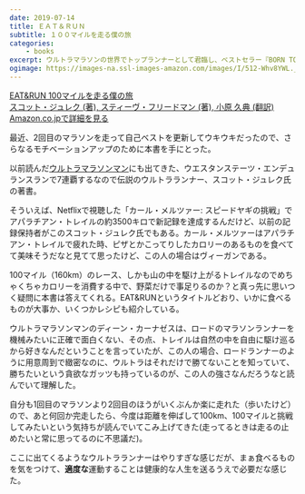 ```yaml
---
date: 2019-07-14
title: ＥＡＴ＆ＲＵＮ
subtitle: １００マイルを走る僕の旅
categories: 
    - books
excerpt: ウルトラマラソンの世界でトップランナーとして君臨し、ベストセラー『BORN TO RUN』で世界中のランナーを魅了したスコット・ジュレクが明かす、食べること、走ること、そして生きること―。
ogimage: https://images-na.ssl-images-amazon.com/images/I/512-Whv8YWL._SX343_BO1,204,203,200_.jpg
---
```


<div class="__media"><a href="https://www.amazon.co.jp/dp/4140815868/?tag=warikiru-22" target="_blank" rel="noopener">
<img src="https://images-na.ssl-images-amazon.com/images/I/512-Whv8YWL._SX343_BO1,204,203,200_.jpg" alt="" class="__media__image">
<div class="__media__body">
    <div>EAT&RUN 100マイルを走る僕の旅</div>
    <div class="__media__text">スコット・ジュレク (著), スティーヴ・フリードマン (著), 小原 久典 (翻訳)</div>
    <div>Amazon.co.jpで詳細を見る</div>
</div>
</a></div>

最近、2回目のマラソンを走って自己ベストを更新してウキウキだったので、さらなるモチベーションアップのために本書を手にとった。

以前読んだ[ウルトラマラソンマン](/mol/log/978-4799311295-ultramarathon/)にも出てきた、ウエスタンステーツ・エンデュランスランで7連覇するなので伝説のウルトラランナー、スコット・ジュレク氏の著書。

そういえば、Netflixで視聴した「カール・メルツァー: スピードヤギの挑戦」でアパラチアン・トレイルの約3500キロで新記録を達成するんだけど、以前の記録保持者がこのスコット・ジュレク氏でもある。カール・メルツァーはアパラチアン・トレイルで疲れた時、ピザとかこってりしたカロリーのあるものを食べてて美味そうだなと見てて思ったけど、この人の場合はヴィーガンである。

100マイル（160km）のレース、しかも山の中を駆け上がるトレイルなのでめちゃくちゃカロリーを消費する中で、野菜だけで事足りるのか？と真っ先に思いつく疑問に本書は答えてくれる。EAT&RUNというタイトルどおり、いかに食べるものが大事か、いくつかレシピも紹介している。

ウルトラマラソンマンのディーン・カーナゼスは、ロードのマラソンランナーを機械みたいに正確で面白くない、その点、トレイルは自然の中を自由に駆け巡るから好きなんだということを言っていたが、この人の場合、ロードランナーのように用意周到で緻密なのに、ウルトラはそれだけで勝てないことを知っていて、勝ちたいという貪欲なガッツも持っているのが、この人の強さなんだろうなと読んでいて理解した。

自分も1回目のマラソンより2回目のほうがいくぶんか楽に走れた（歩いたけど）ので、あと何回か完走したら、今度は距離を伸ばして100km、100マイルと挑戦してみたいという気持ちが読んでいてこみ上げてきた(走ってるときは走るの止めたいと常に思ってるのに不思議だ)。

ここに出てくるようなウルトラランナーはやりすぎな感じだが、まぁ食べるものを気をつけて、**適度な**運動することは健康的な人生を送るうえで必要だな感じた。